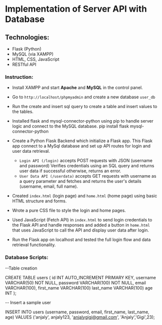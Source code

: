 # Implementation of Server API with Database

## Technologies:
- Flask (Python)
- MySQL (via XAMPP)
- HTML, CSS, JavaScript
- RESTful API

### Instruction:
* Install XAMPP and start **Apache** and **MySQL** in the control panel.
  
* Go to `http://localhost/phpmyadmin` and create a new database `user_db`
  
* Run the create and insert sql query to create a table and insert values to the tables.
  
* Installed flask and mysql-connector-python using pip to handle server logic and connect to the 
  MySQL database.
           pip install flask mysql-connector-python

* Create a Python Flask Backend which initialize a Flask app. This Flask app connect to a MySql 
  database and set up API routes for login and user data retrieval.
  
   - `Login API (/login)` accepts POST requests with JSON (username and password) Verifies 
     credentials using an SQL query and returns user data if successful otherwise, returns an 
     error.
   - `User Data API (/userdata)` accepts GET requests with username as a query parameter and 
     fetches and returns the user's details (username, email, full name).
     
* Created `index.html` (login page) and `home.html` (home page) using basic HTML structure and 
  forms.
    
* Wrote a pure CSS file to style the login and home pages.
  
* Used JavaScript (Fetch API) in `index.html` to send login credentials to the Flask API and 
  handle responses and added a button in `home.html` that uses JavaScript to call the API and 
  display user data after login.
  
* Run the Flask app on localhost and tested the full login flow and data retrieval functionality.

### Database Scripts:

--Table creation

  CREATE TABLE users (
  id INT AUTO_INCREMENT PRIMARY KEY,
  username VARCHAR(50) NOT NULL,
  password VARCHAR(100) NOT NULL,
  email VARCHAR(100),
  first_name VARCHAR(100)
  last_name VARCHAR(100)
  age  INT
);

-- Insert a sample user  

INSERT INTO users (username, password, email, first_name, last_name, age)
VALUES ('anjaly', anjaly123, 'anjalygigi@gmail.com', 'Anjaly','Gigi',23);

  
  





